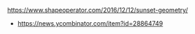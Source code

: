 https://www.shapeoperator.com/2016/12/12/sunset-geometry/
* https://news.ycombinator.com/item?id=28864749